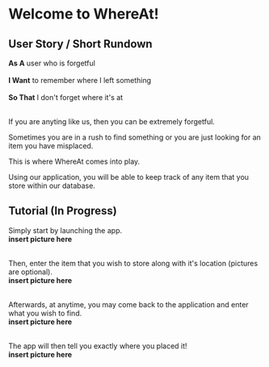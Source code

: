 # Welcome to WhereAt!

## User Story / Short Rundown
**As A** user who is forgetful <br/><br/>
**I Want** to remember where I left something <br/><br/>
**So That** I don't forget where it's at <br/><br/>

If you are anyting like us, then you can be extremely forgetful.

Sometimes you are in a rush to find something or you are just looking for an item you have misplaced.

This is where WhereAt comes into play.

Using our application, you will be able to keep track of any item that you store within our database.

## Tutorial (In Progress)
Simply start by launching the app.<br/>
**insert picture here**<br/><br/>

Then, enter the item that you wish to store along with it's location (pictures are optional).<br/>
**insert picture here**<br/><br/>

Afterwards, at anytime, you may come back to the application and enter what you wish to find.<br/>
**insert picture here**<br/><br/>

The app will then tell you exactly where you placed it!<br/>
**insert picture here**<br/><br/>




